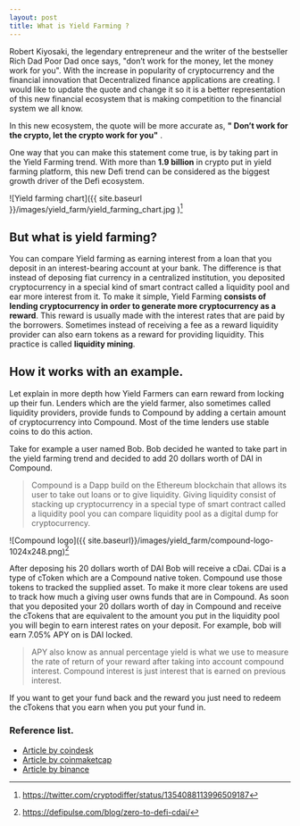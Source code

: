 ```yaml
---
layout: post
title: What is Yield Farming ?
---
```

Robert Kiyosaki, the legendary entrepreneur and the writer of the bestseller Rich Dad Poor Dad once says, "don’t work for the money, let the money work for you".
With the increase in popularity of cryptocurrency and the financial innovation that Decentralized finance applications are creating. I would like to update the quote and change it so it is a better representation of this new financial ecosystem that is making competition to the financial system we all know. 

In this new ecosystem, the quote will be more accurate as, __" Don’t work for the crypto, let the crypto work for you"__ .

One way that you can make this statement come true, is by taking part in the Yield Farming trend. With more than __1.9 billion__ in crypto put in yield farming platform, this new Defi trend can be considered as the biggest growth driver of the Defi ecosystem.


![Yield farming chart]({{ site.baseurl }}/images/yield_farm/yield_farming_chart.jpg )[^1]


## But what is yield farming?

You can compare Yield farming as earning interest from a loan that you deposit in an interest-bearing account at your bank. The difference is that instead of deposing fiat currency in a centralized institution, you deposited cryptocurrency in a special kind of smart contract called a liquidity pool and ear more interest from it.
To make it simple, Yield Farming __consists of lending cryptocurrency in order to generate more cryptocurrency as a reward__. This reward is usually made with the interest rates that are paid by the borrowers.
Sometimes instead of receiving a fee as a reward liquidity provider can also earn tokens as a reward for providing liquidity. This practice is called __liquidity mining__.



## How it works with an example.
Let explain in more depth how Yield Farmers can earn reward from locking up their fun.
Lenders which are the yield farmer, also sometimes called liquidity providers, provide funds to Compound by adding a certain amount of cryptocurrency into Compound. Most of the time lenders use stable coins to do this action. 

Take for example a user named Bob. Bob decided he wanted to take part in the yield farming trend and decided to add 20 dollars worth of DAI in Compound.

> Compound is a Dapp build on the Ethereum blockchain that allows its user to take out loans or to give liquidity. Giving liquidity consist of stacking up cryptocurrency in a special type of smart contract called a liquidity pool you can compare liquidity pool as a digital dump for cryptocurrency. 


![Compound logo]({{ site.baseurl}}/images/yield_farm/compound-logo-1024x248.png)[^2]


After deposing his 20 dollars worth of DAI Bob will receive a cDai. CDai is a type of cToken which are a Compound native token. Compound use those tokens to tracked the supplied asset. To make it more clear tokens are used to track how much a giving user owns funds that are in Compound.
As soon that you deposited your 20 dollars worth of day in Compound and receive the cTokens that are equivalent to the amount you put in the liquidity pool you will begin to earn interest rates on your deposit. For example, bob will earn 7.05% APY on is DAI locked. 

> APY also know as annual percentage yield is what we use to measure the rate of return of your reward after taking into account compound interest. Compound interest is just interest that is earned on previous interest.

If you want to get your fund back and the reward you just need to redeem the cTokens that you earn when you put your fund in.

### Reference list.
- [Article by coindesk](https://www.coindesk.com/defi-yield-farming-comp-token-explained)
- [Article by coinmaketcap](https://coinmarketcap.com/alexandria/article/what-is-yieldfarming#:~:text=Yield%20farming%20is%20currently%20the,smart%20contract%2Dbased%20liquidity%20pool.)
- [Article by binance](https://academy.binance.com/en/articles/what-is-compound-finance-in-defi)

[^1]:https://twitter.com/cryptodiffer/status/1354088113996509187
[^2]:https://defipulse.com/blog/zero-to-defi-cdai/
